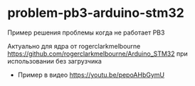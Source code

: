# problem-pb3-arduino-stm32
Пример решения проблемы когда не работает PB3

Актуально для ядра от rogerclarkmelbourne https://github.com/rogerclarkmelbourne/Arduino_STM32 при использовании без загрузчика

* Пример в видео https://youtu.be/pepoAHbGymU
